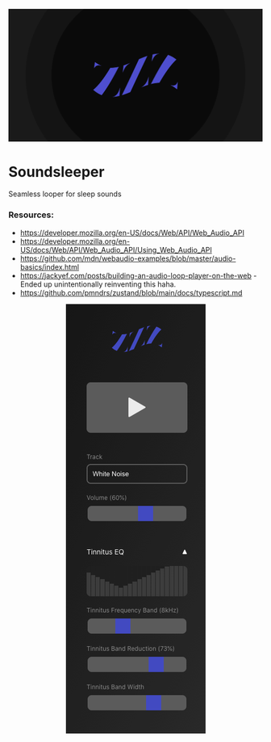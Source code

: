 ![Opengraph Image](https://github.com/daltonrowe/soundsleeper/blob/master/src/assets/img/opengraph.png?raw=true)

# Soundsleeper

Seamless looper for sleep sounds
### Resources:

- https://developer.mozilla.org/en-US/docs/Web/API/Web_Audio_API
- https://developer.mozilla.org/en-US/docs/Web/API/Web_Audio_API/Using_Web_Audio_API
- https://github.com/mdn/webaudio-examples/blob/master/audio-basics/index.html
- https://jackyef.com/posts/building-an-audio-loop-player-on-the-web - Ended up unintentionally reinventing this haha.
- https://github.com/pmndrs/zustand/blob/main/docs/typescript.md

<div style="text-align:center">
  <img src="https://github.com/daltonrowe/soundsleeper/blob/master/screenshot.png?raw=true" alt="Soundsleeper Screenshot" />
</div>